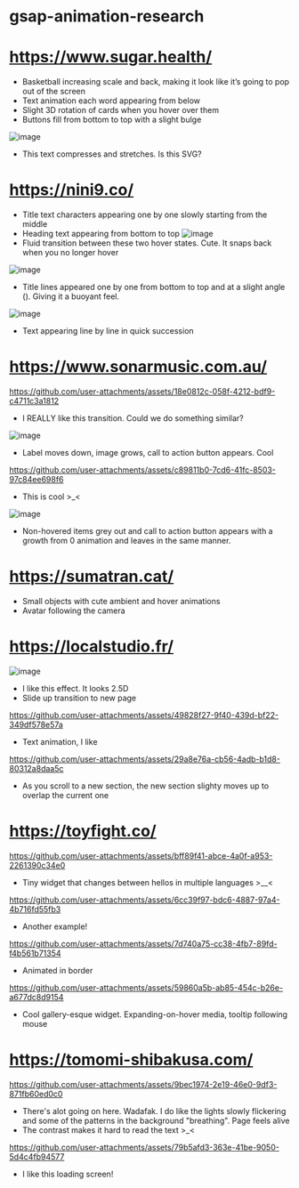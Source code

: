 # gsap-animation-research

# https://www.sugar.health/ 
- Basketball increasing scale and back, making it look like it’s going to pop out of the screen
- Text animation each word appearing from below 
- Slight 3D rotation of cards when you hover over them
- Buttons fill from bottom to top with a slight bulge

![image](https://github.com/user-attachments/assets/bf396d61-82f8-488a-aa8d-c32acbdb0c6e)
- This text compresses and stretches. Is this SVG?

# https://nini9.co/ 
- Title text characters appearing one by one slowly starting from the middle
- Heading text appearing from bottom to top
![image](https://github.com/user-attachments/assets/3239dd19-c05c-4bbc-8fbb-7d1d08bb282e)
- Fluid transition between these two hover states. Cute. It snaps back when you no longer hover

![image](https://github.com/user-attachments/assets/e6e9184a-bb1e-4dbc-829c-9c3537f2a0fd)
- Title lines appeared one by one from bottom to top and at a slight angle (\). Giving it a buoyant feel.

![image](https://github.com/user-attachments/assets/7becc5b4-fc9f-4017-9619-550e5453c88c)
- Text appearing line by line in quick succession

# https://www.sonarmusic.com.au/ 

https://github.com/user-attachments/assets/18e0812c-058f-4212-bdf9-c4711c3a1812
- I REALLY like this transition. Could we do something similar?

![image](https://github.com/user-attachments/assets/ba3c0ca2-02bd-4264-baa2-9aeb41f7107a)
- Label moves down, image grows, call to action button appears. Cool

https://github.com/user-attachments/assets/c89811b0-7cd6-41fc-8503-97c84ee698f6
- This is cool >_<

![image](https://github.com/user-attachments/assets/352f63f5-e9a8-4673-b2a3-cd7cc2ae2910)
- Non-hovered items grey out and call to action button appears with a growth from 0 animation and leaves in the same manner.


# https://sumatran.cat/
- Small objects with cute ambient and hover animations
- Avatar following the camera

# https://localstudio.fr/

![image](https://github.com/user-attachments/assets/ab20e03a-ecfa-4428-9625-c3d11db3409d)
- I like this effect. It looks 2.5D
- Slide up transition to new page
  
https://github.com/user-attachments/assets/49828f27-9f40-439d-bf22-349df578e57a
- Text animation, I like

https://github.com/user-attachments/assets/29a8e76a-cb56-4adb-b1d8-80312a8daa5c
- As you scroll to a new section, the new section slighty moves up to overlap the current one

# https://toyfight.co/

https://github.com/user-attachments/assets/bff89f41-abce-4a0f-a953-2261390c34e0
- Tiny widget that changes between hellos in multiple languages >__<

https://github.com/user-attachments/assets/6cc39f97-bdc6-4887-97a4-4b716fd55fb3
- Another example!

https://github.com/user-attachments/assets/7d740a75-cc38-4fb7-89fd-f4b561b71354
- Animated in border

https://github.com/user-attachments/assets/59860a5b-ab85-454c-b26e-a677dc8d9154
- Cool gallery-esque widget. Expanding-on-hover media, tooltip following mouse

# https://tomomi-shibakusa.com/

https://github.com/user-attachments/assets/9bec1974-2e19-46e0-9df3-871fb60ed0c0
- There's alot going on here. Wadafak. I do like the lights slowly flickering and some of the patterns in the background "breathing". Page feels alive
- The contrast makes it hard to read the text >_<


https://github.com/user-attachments/assets/79b5afd3-363e-41be-9050-5d4c4fb94577
- I like this loading screen!
  







